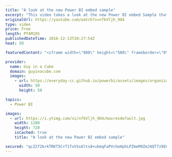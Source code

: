 ```yaml
---
title: "A look at the new Power BI embed sample"
excerpt: "This video takes a look at the new Power BI embed Sample that you can use to learn how to use the JavaScript API. With code examples and comments to give you a feel for what you need to do.   Report Embed Sample: https://microsoft.github.io/PowerBI-JavaScript/demo/code-demo/index.html  LET'S CONNECT!"
originalUrl: https://youtube.com/watch?v=nfkVljh_9O4
type: video
price: Free
length: PT4M10S
publishedDateTime: 2016-12-13T20:27:54Z
heat: 50

featuredContent: "<iframe width=\"800\" height=\"500\" frameborder=\"0\" src=\"https://www.youtube.com/embed/nfkVljh_9O4\" allow=\"accelerometer; autoplay; encrypted-media; gyroscope; picture-in-picture\" allowfullscreen></iframe>"

provider:
  name: Guy in a Cube
  domain: guyinacube.com
  images:
    - url: https://everyday-cc.github.io/powerbi/assets/images/organizations/guyinacube.com-50x50.jpg
      width: 50
      height: 50

topics:
  - Power BI

images:
  - url: https://i.ytimg.com/vi/nfkVljh_9O4/maxresdefault.jpg
    width: 1280
    height: 720
    isCached: true
    title: "A look at the new Power BI embed sample"

secured: "qcZ2f2brkTRKT5C+T1TxVSs6lts8+ukmqFaPVcheHphLPZmeM9ZmJ4QT7z9E6rIcMcoJkRXdKSZ9i7ALoabvCLxHaMHmP5suehts3cfhtMzD8mmDbgmeKOcrq9d7E+6NxXs/gQ5Bensdei8FMDio4EPNBVUyvWZPGvVvR8L7oyb5OsuxYuSxXNbBn8tGQoufPG7wKO7XxQNnXKkQ0kGrcBQhVOzXiFQGEb6Mut0zyX3YlLly3D0yXjjJPfk/F/SsR39wKZlA8C1aJ1/zTDFpLManQdMm5ywqy+1BwPNUD6OblXya4iQkm0BVRXO/KCemDiRGmZY23L+N/Qtla0PoxHkmVl6Aot9voxr5cUslz62ICcjy3Sbm0+5V29bjbv0dACwRxpOFLzIJjYzsLS2wJsjuWuiepAoM8PamWTo0+nQ=;8z0ph5JV8sHQCC233OgwCw=="
---
```



